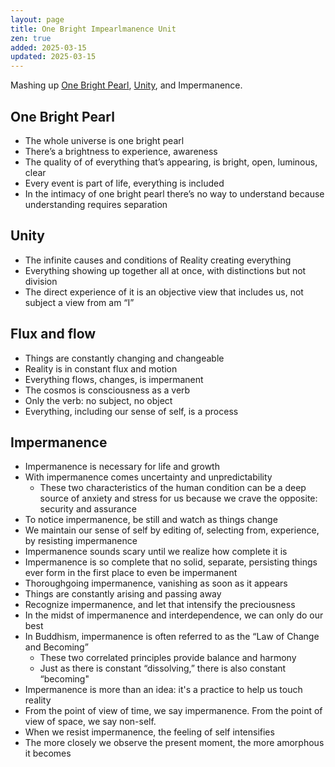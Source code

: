 ```yaml
---
layout: page
title: One Bright Impearlmanence Unit
zen: true
added: 2025-03-15
updated: 2025-03-15
---
```


Mashing up [One Bright Pearl](/thinking/zen/one-bright-pearl/), [Unity](/thinking/unity-the-absolute/), and Impermanence.

## One Bright Pearl

- The whole universe is one bright pearl
- There’s a brightness to experience, awareness
- The quality of of everything that’s appearing, is bright, open, luminous, clear
- Every event is part of life, everything is included
- In the intimacy of one bright pearl there’s no way to understand because understanding requires separation

## Unity

- The infinite causes and conditions of Reality creating everything
- Everything showing up together all at once, with distinctions but not division
- The direct experience of it is an objective view that includes us, not subject a view from am “I”

## Flux and flow

- Things are constantly changing and changeable
- Reality is in constant flux and motion
- Everything flows, changes, is impermanent
- The cosmos is consciousness as a verb
- Only the verb: no subject, no object
- Everything, including our sense of self, is a process

## Impermanence

- Impermanence is necessary for life and growth
- With impermanence comes uncertainty and unpredictability
    - These two characteristics of the human condition can be a deep source of anxiety and stress for us because we crave the opposite: security and assurance
- To notice impermanence, be still and watch as things change
- We maintain our sense of self by editing of, selecting from, experience, by resisting impermanence
- Impermanence sounds scary until we realize how complete it is
- Impermanence is so complete that no solid, separate, persisting things ever form in the first place to even be impermanent
- Thoroughgoing impermanence, vanishing as soon as it appears
- Things are constantly arising and passing away
- Recognize impermanence, and let that intensify the preciousness
- In the midst of impermanence and interdependence, we can only do our best
- In Buddhism, impermanence is often referred to as the “Law of Change and Becoming”
    - These two correlated principles provide balance and harmony
    - Just as there is constant “dissolving,” there is also constant “becoming"
- Impermanence is more than an idea: it's a practice to help us touch reality
- From the point of view of time, we say impermanence. From the point of view of space, we say non-self.
- When we resist impermanence, the feeling of self intensifies
- The more closely we observe the present moment, the more amorphous it becomes